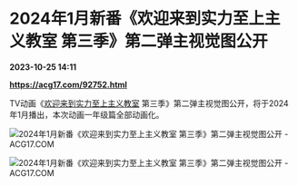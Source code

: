 # 2024年1月新番《欢迎来到实力至上主义教室 第三季》第二弹主视觉图公开

**2023-10-25 14:11**

**https://acg17.com/92752.html**

TV动画《[欢迎来到实力至上主义教室](https://acg17.com/tag/%e6%ac%a2%e8%bf%8e%e6%9d%a5%e5%88%b0%e5%ae%9e%e5%8a%9b%e8%87%b3%e4%b8%8a%e4%b8%bb%e4%b9%89%e6%95%99%e5%ae%a4 "查看所有文章关于 欢迎来到实力至上主义教室") 第三季》第二弹主视觉图公开，将于2024年1月播出，本次动画一年级篇全部动画化。

![2024年1月新番《欢迎来到实力至上主义教室 第三季》第二弹主视觉图公开 - ACG17.COM](https://fc.sinaimg.cn/mw1024/006yt1Omgy1hj7uv8jdqfj30nh0xcn92.jpg "2024年1月新番《欢迎来到实力至上主义教室 第三季》第二弹主视觉图公开 ACG综合  | ACG17")

![2024年1月新番《欢迎来到实力至上主义教室 第三季》第二弹主视觉图公开 - ACG17.COM](https://fc.sinaimg.cn/mw1024/006yt1Omgy1hj7uvcp1hlj31cw1vqwpg.jpg "2024年1月新番《欢迎来到实力至上主义教室 第三季》第二弹主视觉图公开 ACG综合  | ACG17")
